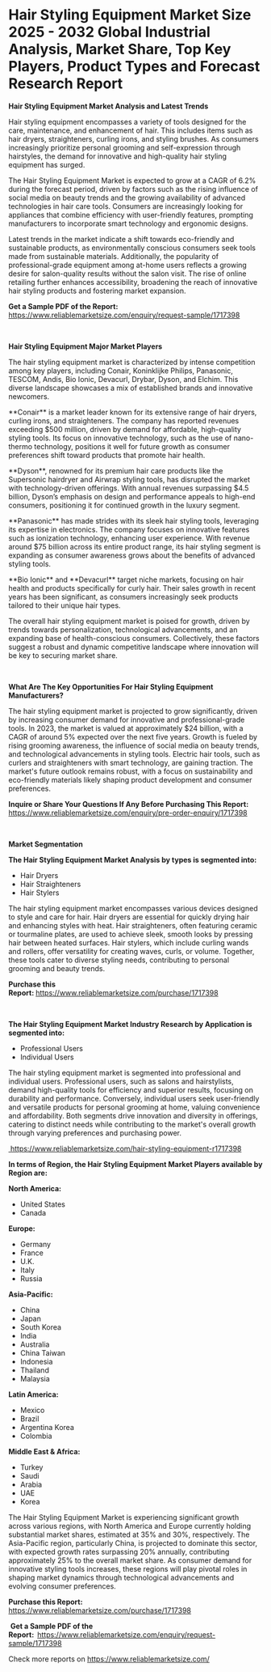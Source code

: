 <p><h1>Hair Styling Equipment Market Size 2025 - 2032 Global Industrial Analysis, Market Share, Top Key Players, Product Types and Forecast Research Report</h1></p><p><strong>Hair Styling Equipment Market Analysis and Latest Trends</strong></p>
<p><p>Hair styling equipment encompasses a variety of tools designed for the care, maintenance, and enhancement of hair. This includes items such as hair dryers, straighteners, curling irons, and styling brushes. As consumers increasingly prioritize personal grooming and self-expression through hairstyles, the demand for innovative and high-quality hair styling equipment has surged.</p><p>The Hair Styling Equipment Market is expected to grow at a CAGR of 6.2% during the forecast period, driven by factors such as the rising influence of social media on beauty trends and the growing availability of advanced technologies in hair care tools. Consumers are increasingly looking for appliances that combine efficiency with user-friendly features, prompting manufacturers to incorporate smart technology and ergonomic designs.</p><p>Latest trends in the market indicate a shift towards eco-friendly and sustainable products, as environmentally conscious consumers seek tools made from sustainable materials. Additionally, the popularity of professional-grade equipment among at-home users reflects a growing desire for salon-quality results without the salon visit. The rise of online retailing further enhances accessibility, broadening the reach of innovative hair styling products and fostering market expansion.</p></p>
<p><strong>Get a Sample PDF of the Report:&nbsp;</strong> <a href="https://www.reliablemarketsize.com/enquiry/request-sample/1717398?utm_campaign=3537&utm_medium=2&utm_source=Github&utm_content=ia&utm_term=05042025&utm_id=hair-styling-equipment">https://www.reliablemarketsize.com/enquiry/request-sample/1717398</a></p>
<p>&nbsp;</p>
<p><strong>Hair Styling Equipment Major Market Players</strong></p>
<p><p>The hair styling equipment market is characterized by intense competition among key players, including Conair, Koninklijke Philips, Panasonic, TESCOM, Andis, Bio Ionic, Devacurl, Drybar, Dyson, and Elchim. This diverse landscape showcases a mix of established brands and innovative newcomers.</p><p>**Conair** is a market leader known for its extensive range of hair dryers, curling irons, and straighteners. The company has reported revenues exceeding $500 million, driven by demand for affordable, high-quality styling tools. Its focus on innovative technology, such as the use of nano-thermo technology, positions it well for future growth as consumer preferences shift toward products that promote hair health.</p><p>**Dyson**, renowned for its premium hair care products like the Supersonic hairdryer and Airwrap styling tools, has disrupted the market with technology-driven offerings. With annual revenues surpassing $4.5 billion, Dyson’s emphasis on design and performance appeals to high-end consumers, positioning it for continued growth in the luxury segment.</p><p>**Panasonic** has made strides with its sleek hair styling tools, leveraging its expertise in electronics. The company focuses on innovative features such as ionization technology, enhancing user experience. With revenue around $75 billion across its entire product range, its hair styling segment is expanding as consumer awareness grows about the benefits of advanced styling tools.</p><p>**Bio Ionic** and **Devacurl** target niche markets, focusing on hair health and products specifically for curly hair. Their sales growth in recent years has been significant, as consumers increasingly seek products tailored to their unique hair types.</p><p>The overall hair styling equipment market is poised for growth, driven by trends towards personalization, technological advancements, and an expanding base of health-conscious consumers. Collectively, these factors suggest a robust and dynamic competitive landscape where innovation will be key to securing market share.</p></p>
<p>&nbsp;</p>
<p><strong>What Are The Key Opportunities For Hair Styling Equipment Manufacturers?</strong></p>
<p><p>The hair styling equipment market is projected to grow significantly, driven by increasing consumer demand for innovative and professional-grade tools. In 2023, the market is valued at approximately $24 billion, with a CAGR of around 5% expected over the next five years. Growth is fueled by rising grooming awareness, the influence of social media on beauty trends, and technological advancements in styling tools. Electric hair tools, such as curlers and straighteners with smart technology, are gaining traction. The market's future outlook remains robust, with a focus on sustainability and eco-friendly materials likely shaping product development and consumer preferences.</p></p>
<p><strong>Inquire or Share Your Questions If Any Before Purchasing This Report:</strong> <a href="https://www.reliablemarketsize.com/enquiry/pre-order-enquiry/1717398?utm_campaign=3537&utm_medium=2&utm_source=Github&utm_content=ia&utm_term=05042025&utm_id=hair-styling-equipment">https://www.reliablemarketsize.com/enquiry/pre-order-enquiry/1717398</a></p>
<p>&nbsp;</p>
<p><strong>Market Segmentation</strong></p>
<p><strong>The Hair Styling Equipment Market Analysis by types is segmented into:</strong></p>
<p><ul><li>Hair Dryers</li><li>Hair Straighteners</li><li>Hair Stylers</li></ul></p>
<p><p>The hair styling equipment market encompasses various devices designed to style and care for hair. Hair dryers are essential for quickly drying hair and enhancing styles with heat. Hair straighteners, often featuring ceramic or tourmaline plates, are used to achieve sleek, smooth looks by pressing hair between heated surfaces. Hair stylers, which include curling wands and rollers, offer versatility for creating waves, curls, or volume. Together, these tools cater to diverse styling needs, contributing to personal grooming and beauty trends.</p></p>
<p><strong>Purchase this Report:&nbsp;</strong><a href="https://www.reliablemarketsize.com/purchase/1717398?utm_campaign=3537&utm_medium=2&utm_source=Github&utm_content=ia&utm_term=05042025&utm_id=hair-styling-equipment">https://www.reliablemarketsize.com/purchase/1717398</a></p>
<p>&nbsp;</p>
<p><strong>The Hair Styling Equipment Market Industry Research by Application is segmented into:</strong></p>
<p><ul><li>Professional Users</li><li>Individual Users</li></ul></p>
<p><p>The hair styling equipment market is segmented into professional and individual users. Professional users, such as salons and hairstylists, demand high-quality tools for efficiency and superior results, focusing on durability and performance. Conversely, individual users seek user-friendly and versatile products for personal grooming at home, valuing convenience and affordability. Both segments drive innovation and diversity in offerings, catering to distinct needs while contributing to the market's overall growth through varying preferences and purchasing power.</p></p>
<p><a href="https://www.reliablemarketsize.com/hair-styling-equipment-r1717398?utm_campaign=3537&utm_medium=2&utm_source=Github&utm_content=ia&utm_term=05042025&utm_id=hair-styling-equipment">&nbsp;https://www.reliablemarketsize.com/hair-styling-equipment-r1717398</a></p>
<p><strong>In terms of Region, the Hair Styling Equipment Market Players available by Region are:</strong></p>
<p>
    <p> <strong> North America: </strong>
        <ul>
            <li>United States</li>
            <li>Canada</li>
        </ul>
        </p> 
    <p> <strong> Europe: </strong>
        <ul>
            <li>Germany</li>
            <li>France</li>
            <li>U.K.</li>
            <li>Italy</li>
            <li>Russia</li>
        </ul>
        </p> 
    <p> <strong> Asia-Pacific: </strong>
        <ul>
            <li>China</li>
            <li>Japan</li>
            <li>South Korea</li>
            <li>India</li>
            <li>Australia</li>
            <li>China Taiwan</li>
            <li>Indonesia</li>
            <li>Thailand</li>
            <li>Malaysia</li>
        </ul>
        </p> 
    <p> <strong> Latin America: </strong>
        <ul>
            <li>Mexico</li>
            <li>Brazil</li>
            <li>Argentina Korea</li>
            <li>Colombia</li>
        </ul>
        </p> 
    <p> <strong> Middle East & Africa: </strong>
        <ul>
            <li>Turkey</li>
            <li>Saudi</li>
            <li>Arabia</li>
            <li>UAE</li>
            <li>Korea</li>
        </ul>
    </p>
    </p>
<p><p>The Hair Styling Equipment Market is experiencing significant growth across various regions, with North America and Europe currently holding substantial market shares, estimated at 35% and 30%, respectively. The Asia-Pacific region, particularly China, is projected to dominate this sector, with expected growth rates surpassing 20% annually, contributing approximately 25% to the overall market share. As consumer demand for innovative styling tools increases, these regions will play pivotal roles in shaping market dynamics through technological advancements and evolving consumer preferences.</p></p>
<p><strong>Purchase this Report: </strong><a href="https://www.reliablemarketsize.com/purchase/1717398?utm_campaign=3537&utm_medium=2&utm_source=Github&utm_content=ia&utm_term=05042025&utm_id=hair-styling-equipment">https://www.reliablemarketsize.com/purchase/1717398</a></p>
<p>&nbsp;<strong>Get a Sample PDF of the Report:&nbsp;&nbsp;</strong><a href="https://www.reliablemarketsize.com/enquiry/request-sample/1717398?utm_campaign=3537&utm_medium=2&utm_source=Github&utm_content=ia&utm_term=05042025&utm_id=hair-styling-equipment">https://www.reliablemarketsize.com/enquiry/request-sample/1717398</a></p>
<p><strong></strong></p>
<p>Check more reports on <a href="https://www.reliablemarketsize.com/?utm_campaign=3537&utm_medium=2&utm_source=Github&utm_content=ia&utm_term=05042025&utm_id=hair-styling-equipment">https://www.reliablemarketsize.com/</a></p>
